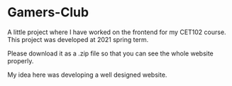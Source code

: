 # Gamers-Club
A little project where I have worked on the frontend for my CET102 course. This project was developed at 2021 spring term.

Please download it as a .zip file so that you can see the whole website properly.

My idea here was developing a well designed website.
